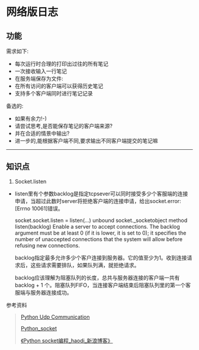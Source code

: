 # 网络版日志
## 功能

  需求如下:

+ 每次运行时合理的打印出过往的所有笔记
+ 一次接收输入一行笔记
+ 在服务端保存为文件:
+ 在所有访问的客户端可以获得历史笔记
+ 支持多个客户端同时进行笔记记录

备选的:

+ 如果有余力!-)
+ 请尝试思考,是否能保存笔记的客户端来源?
+ 并在合适的情景中输出?
+ 进一步的,能根据客户端不同,要求输出不同客户端提交的笔记嘛

----------

## 知识点
1. Socket.listen
  + listen里有个参数backlog是指定tcpsever可以同时接受多少个客服端的连接申请，当超过此数时server将拒绝客户端的连接申请，给出socket.error: [Errno 10061]错误。
	
    socket.socket.listen = listen(...) unbound socket._socketobject method
    listen(backlog)
	Enable a server to accept connections.  The backlog argument must be at
	least 0 (if it is lower, it is set to 0); it specifies the number of
	unaccepted connections that the system will allow before refusing new
	connections.

	backlog指定最多允许多少个客户连接到服务器。它的值至少为1。收到连接请求后，这些请求需要排队，如果队列满，就拒绝请求。
	
	backlog应该理解为阻塞队列的长度，总共与服务器连接的客户端一共有 backlog + 1 个。阻塞队列FIFO，当连接客户端结束后阻塞队列里的第一个客服端与服务器连接成功。





参考资料
> [Python Udp Communication](https://wiki.python.org/moin/UdpCommunication)
> 
> [Python_socket](https://docs.python.org/2.7/library/socket.html)
> 
> [《Python socket编程_haodi_新浪博客》](http://blog.sina.com.cn/s/blog_523491650100hikg.html)